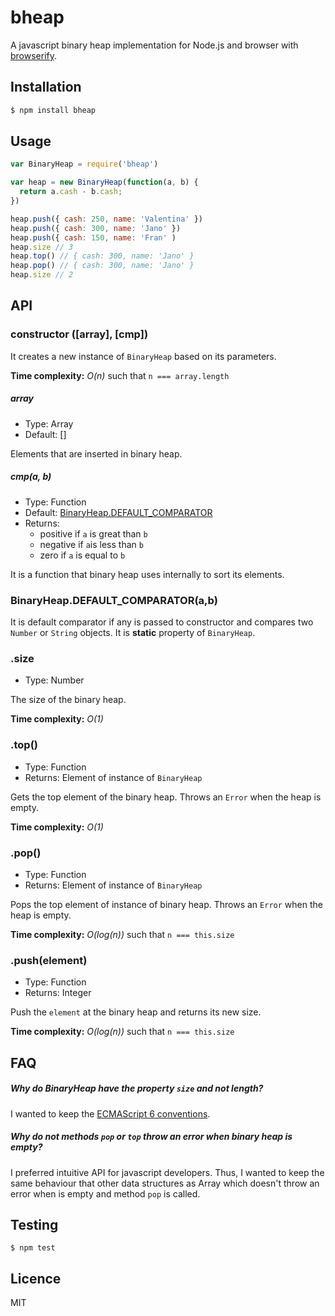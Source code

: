 # bheap

A javascript binary heap implementation for Node.js and browser with [browserify](http://browserify.org/).

## Installation

``` bash
$ npm install bheap
```

## Usage

``` javascript
var BinaryHeap = require('bheap')

var heap = new BinaryHeap(function(a, b) {
  return a.cash - b.cash;
})

heap.push({ cash: 250, name: 'Valentina' })
heap.push({ cash: 300, name: 'Jano' })
heap.push({ cash: 150, name: 'Fran' )
heap.size // 3
heap.top() // { cash: 300, name: 'Jano' }
heap.pop() // { cash: 300, name: 'Jano' }
heap.size // 2
```

## API

### constructor ([array], [cmp])

It creates a new instance of `BinaryHeap` based on its parameters.

**Time complexity:** *O(n)* such that `n === array.length`

##### array
- Type: Array
- Default: []

Elements that are inserted in binary heap.

##### cmp(a, b)
- Type: Function
- Default: [BinaryHeap.DEFAULT_COMPARATOR](#BinaryHeap-DEFAULT_COMPARATOR-a-b)
- Returns: 
    - positive if `a` is great than `b`
    - negative if `a`is less than `b`
    - zero if `a` is equal to `b`

It is a function that binary heap uses internally to sort its elements.

### BinaryHeap.DEFAULT_COMPARATOR(a,b)

It is default comparator if any is passed to constructor and compares two `Number` or `String` objects. It is **static** property of `BinaryHeap`.

### .size
- Type: Number

The size of the binary heap.

**Time complexity:** *O(1)*

### .top()
- Type: Function
- Returns: Element of instance of `BinaryHeap`

Gets the top element of the binary heap.
Throws an `Error` when the heap is empty.

**Time complexity:** *O(1)*

### .pop()
- Type: Function
- Returns: Element of instance of `BinaryHeap`

Pops the top element of instance of binary heap.
Throws an `Error` when the heap is empty.

**Time complexity:** *O(log(n))* such that `n === this.size`

### .push(element)
- Type: Function
- Returns: Integer

Push the `element` at the binary heap and returns its new size.

**Time complexity:** *O(log(n))* such that `n === this.size`

## FAQ

##### Why do BinaryHeap have the property `size` and not length?

I wanted to keep the [ECMAScript 6 conventions](http://exploringjs.com/es6/ch_maps-sets.html#leanpub-auto-why-do-maps-and-sets-have-the-property-size-and-not-length).

##### Why do not methods `pop` or `top` throw an error when binary heap is empty?

I preferred intuitive API for javascript developers. Thus, I wanted to keep the same behaviour that other data structures as Array which doesn't throw an error when is empty and method `pop` is called.

## Testing

```
$ npm test
```

## Licence

MIT